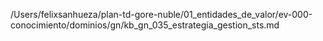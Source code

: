 /Users/felixsanhueza/plan-td-gore-nuble/01_entidades_de_valor/ev-000-conocimiento/dominios/gn/kb_gn_035_estrategia_gestion_sts.md